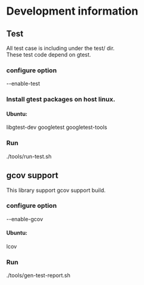 # Development information

## Test

All test case is including under the test/ dir.  
These test code depend on gtest.

### configure option

  --enable-test

### Install gtest packages on host linux.

#### Ubuntu:
libgtest-dev googletest googletest-tools

### Run

  ./tools/run-test.sh


## gcov support

This library support gcov support build.

### configure option

  --enable-gcov

#### Ubuntu:
lcov

### Run

  ./tools/gen-test-report.sh


